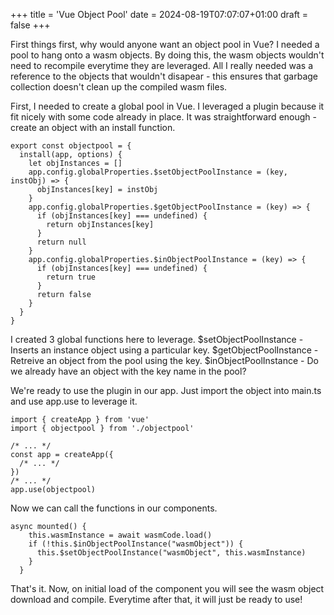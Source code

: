 +++
title = 'Vue Object Pool'
date = 2024-08-19T07:07:07+01:00
draft = false
+++

First things first, why would anyone want an object pool in Vue? I needed a pool to hang onto a wasm objects. By doing this, the wasm objects wouldn't need to recompile everytime they are leveraged. All I really needed was a reference to the objects that wouldn't disapear - this ensures that garbage collection doesn't clean up the compiled wasm files.

First, I needed to create a global pool in Vue. I leveraged a plugin because it fit nicely with some code already in place. It was straightforward enough - create an object with an install function.

```
export const objectpool = {
  install(app, options) {
    let objInstances = []
    app.config.globalProperties.$setObjectPoolInstance = (key, instObj) => {
      objInstances[key] = instObj
    }
    app.config.globalProperties.$getObjectPoolInstance = (key) => {
      if (objInstances[key] === undefined) {
        return objInstances[key]
      }
      return null
    }
    app.config.globalProperties.$inObjectPoolInstance = (key) => {
      if (objInstances[key] === undefined) {
        return true
      }
      return false
    }
  }
}
```
I created 3 global functions here to leverage.
$setObjectPoolInstance - Inserts an instance object using a particular key.
$getObjectPoolInstance - Retreive an object from the pool using the key.
$inObjectPoolInstance - Do we already have an object with the key name in the pool?

We're ready to use the plugin in our app. Just import the object into main.ts and use app.use to leverage it.
```
import { createApp } from 'vue'
import { objectpool } from './objectpool'

/* ... */
const app = createApp({
  /* ... */
})
/* ... */
app.use(objectpool)
```

Now we can call the functions in our components.
```
async mounted() {
    this.wasmInstance = await wasmCode.load()
    if (!this.$inObjectPoolInstance("wasmObject")) {
      this.$setObjectPoolInstance("wasmObject", this.wasmInstance)
    }
  }
  ```
That's it. Now, on initial load of the component you will see the wasm object download and compile. Everytime after that, it will just be ready to use!


